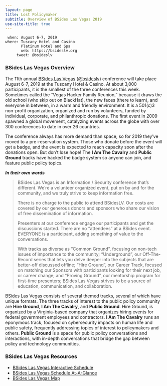 ```yaml
---
layout: page
title: Lost Policymaker
subtitle: Overview of BSides Las Vegas 2019
use-site-title: true
---
```


```
 when: August 6-7, 2019
where: Tuscany Hotel and Casino
       Platinum Hotel and Spa
       web: https://bsideslv.org
     tweet: @bsideslv
```

### BSides Las Vegas Overview

The 11th annual [BSides Las Vegas](https://bsideslv.org) ([@bsideslv](https://twitter.com/bsideslv)) conference will take place August 6-7, 2019 at the Tuscany Hotel & Casino. At about 3,000 participants, it is the smallest of the three conferences this week. Sometimes called the “Vegas Hacker Family Reunion,” because it draws the old school (who skip out on BlackHat), the new faces (there to learn), and everyone in between, in a warm and friendly environment. It is a 501(c)3 non-profit organization, organized and run by volunteers, funded by individual, corporate, and philanthropic donations. The first event in 2009 spawned a global movement, catalyzing events across the globe with over 300 conferences to date in over 26 countries.

The conference always has more demand than space, so for 2019 they’ve moved to a pre-reservation system. Those who donate before the event will get a badge, and the event is expected to reach capacity soon after the donations open. But don’t lose hope! The **I Am The Cavalry** and **Public Ground** tracks have hacked the badge system so anyone can join, and feature public policy topics.

***In their own words***
>BSides Las Vegas is an Information / Security conference that’s different. We’re a volunteer organized event, put on by and for the community, and we truly strive to keep information free.
>
>There is no charge to the public to attend BSidesLV. Our costs are covered by our generous donors and sponsors who share our vision of free dissemination of information.
>
>Presenters at our conference engage our participants and get the discussions started. There are no “attendees” at a BSides event. EVERYONE is a participant, adding something of value to the conversations.
>
>With tracks as diverse as “Common Ground”, focusing on non-tech issues of importance to the community; “Underground”, our Off-The-Record series that lets you delve deeper into the subjects that are better-off discussed offline; “Hire Ground”, our Career Track, focused on matching our Sponsors with participants looking for their next job, or career change; and “Proving Ground”, our mentorship program for first-time presenters; BSides Las Vegas strives to be a source of education, communication, and collaboration.

BSides Las Vegas consists of several themed tracks, several of which have unique formats. The three tracks of interest to the public policy community are **Hire Ground**, **I Am The Cavalry**, and **Public Ground**. Hire Ground, is organized by a Virginia-based company that organizes hiring events for federal government employees and contractors. **I Am The Cavalry** runs an eponymous track, focused on cybersecurity impacts on human life and public safety, frequently addressing topics of interest to policymakers and others. **Public Ground** is a space for public policy conversations and interactions, with in-depth conversations that bridge the gap between policy and technology communities.

### BSides Las Vegas Resources
* [BSides Las Vegas Interactive Schedule](https://www.bsideslv.org/schedule-2/)
* [BSides Las Vegas Schedule At-A-Glance](https://www.bsideslv.org/wp-content/uploads/2019/07/20190719_BSLV2019_schedule_grid_WEB.pdf)
* [BSides Las Vegas Map](https://www.bsideslv.org/conference-map/)
